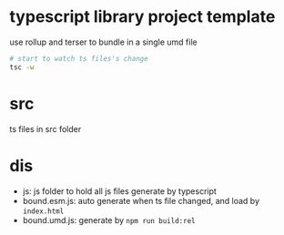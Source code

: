 # typescript library project template

use rollup and terser to bundle in a single umd file

```bash
# start to watch ts files's change
tsc -w
```

# src

ts files in src folder

# dis

* js: js folder to hold all js files generate by typescript
* bound.esm.js: auto generate when ts file changed, and load by `index.html`
* bound.umd.js: generate by `npm run build:rel`